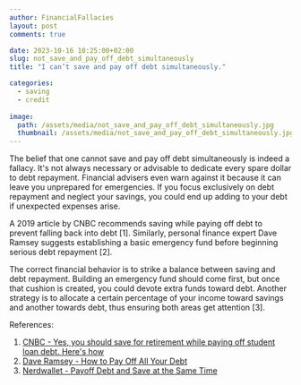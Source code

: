 ```yaml
---
author: FinancialFallacies
layout: post
comments: true

date: 2023-10-16 10:25:00+02:00  
slug: not_save_and_pay_off_debt_simultaneously
title: "I can’t save and pay off debt simultaneously."

categories:
  - saving
  - credit
  
image:
  path: /assets/media/not_save_and_pay_off_debt_simultaneously.jpg
  thumbnail: /assets/media/not_save_and_pay_off_debt_simultaneously.jpg
---
```


The belief that one cannot save and pay off debt simultaneously is indeed a fallacy. It's not always necessary or advisable to dedicate every spare dollar to debt repayment. Financial advisers even warn against it because it can leave you unprepared for emergencies. If you focus exclusively on debt repayment and neglect your savings, you could end up adding to your debt if unexpected expenses arise.

A 2019 article by CNBC recommends saving while paying off debt to prevent falling back into debt [1]. Similarly, personal finance expert Dave Ramsey suggests establishing a basic emergency fund before beginning serious debt repayment [2].

The correct financial behavior is to strike a balance between saving and debt repayment. Building an emergency fund should come first, but once that cushion is created, you could devote extra funds toward debt. Another strategy is to allocate a certain percentage of your income toward savings and another towards debt, thus ensuring both areas get attention [3].

References:
1. [CNBC - Yes, you should save for retirement while paying off student loan debt. Here's how](https://www.cnbc.com/2019/02/25/you-can-save-for-retirement-even-while-paying-off-your-student-loan-debt.html)
2. [Dave Ramsey - How to Pay Off All Your Debt](https://www.daveramsey.com/blog/how-to-pay-off-debt)
3. [Nerdwallet - Payoff Debt and Save at the Same Time](https://www.nerdwallet.com/article/finance/pay-debt-save-at-the-same-time)
